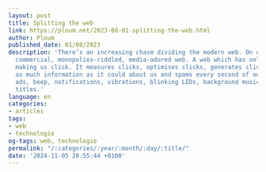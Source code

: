 ```yaml
---
layout: post
title: Splitting the web
link: https://ploum.net/2023-08-01-splitting-the-web.html
author: Ploum
published_date: 01/08/2023
description: 'There’s an increasing chasm dividing the modern web. On one side, the
  commercial, monopolies-riddled, media-adored web. A web which has only one objective:
  making us click. It measures clicks, optimises clicks, generates clicks. It gathers
  as much information as it could about us and spams every second of our life with
  ads, beep, notifications, vibrations, blinking LEDs, background music and fluorescent
  titles.'
language: en
categories:
- articles
tags:
- web
- technologie
og-tags: web, technologie
permalink: "/:categories/:year/:month/:day/:title/"
date: '2024-11-05 20:55:44 +0100'
---
```

